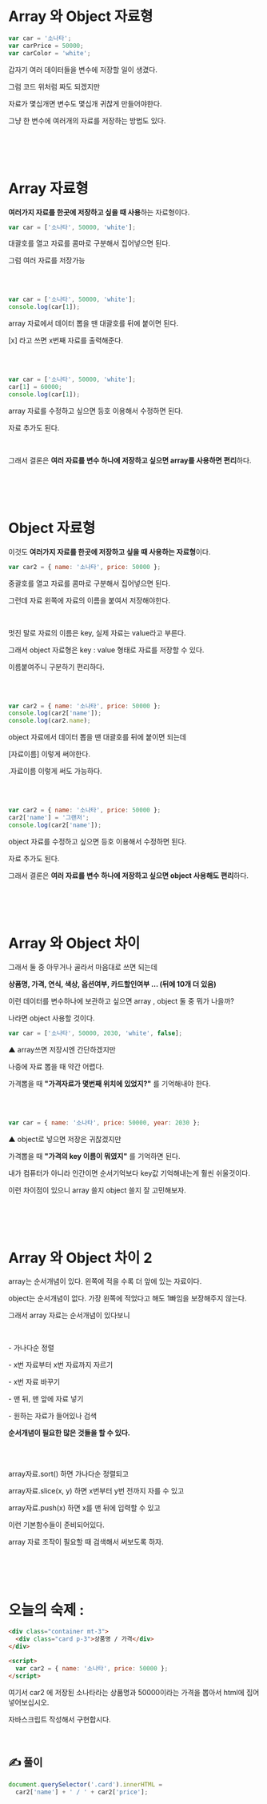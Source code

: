 # Array 와 Object 자료형

```js
var car = '소나타';
var carPrice = 50000;
var carColor = 'white';
```

갑자기 여러 데이터들을 변수에 저장할 일이 생겼다.

그럼 코드 위처럼 짜도 되겠지만

자료가 몇십개면 변수도 몇십개 귀찮게 만들어야한다.

그냥 한 변수에 여러개의 자료를 저장하는 방법도 있다.

<br>
<br>
<br>

# Array 자료형

**여러가지 자료를 한곳에 저장하고 싶을 때 사용**하는 자료형이다.

```js
var car = ['소나타', 50000, 'white'];
```

대괄호를 열고 자료를 콤마로 구분해서 집어넣으면 된다.

그럼 여러 자료를 저장가능

<br>
<br>

```js
var car = ['소나타', 50000, 'white'];
console.log(car[1]);
```

array 자료에서 데이터 뽑을 땐 대괄호를 뒤에 붙이면 된다.

[x] 라고 쓰면 x번째 자료를 출력해준다.

<br>
<br>

```js
var car = ['소나타', 50000, 'white'];
car[1] = 60000;
console.log(car[1]);
```

array 자료를 수정하고 싶으면 등호 이용해서 수정하면 된다.

자료 추가도 된다.

<br>

그래서 결론은 **여러 자료를 변수 하나에 저장하고 싶으면 array를 사용하면 편리**하다.

<br>
<br>
<br>

# Object 자료형

이것도 **여러가지 자료를 한곳에 저장하고 싶을 때 사용하는 자료형**이다.

```js
var car2 = { name: '소나타', price: 50000 };
```

중괄호를 열고 자료를 콤마로 구분해서 집어넣으면 된다.

그런데 자료 왼쪽에 자료의 이름을 붙여서 저장해야한다.

<br>

멋진 말로 자료의 이름은 key, 실제 자료는 value라고 부른다.

그래서 object 자료형은 key : value 형태로 자료를 저장할 수 있다.

이름붙여주니 구분하기 편리하다.

<br>
<br>

```js
var car2 = { name: '소나타', price: 50000 };
console.log(car2['name']);
console.log(car2.name);
```

object 자료에서 데이터 뽑을 땐 대괄호를 뒤에 붙이면 되는데

[자료이름] 이렇게 써야한다.

.자료이름 이렇게 써도 가능하다.

<br>
<br>

```js
var car2 = { name: '소나타', price: 50000 };
car2['name'] = '그랜저';
console.log(car2['name']);
```

object 자료를 수정하고 싶으면 등호 이용해서 수정하면 된다.

자료 추가도 된다.

그래서 결론은 **여러 자료를 변수 하나에 저장하고 싶으면 object 사용해도 편리**하다.

<br>
<br>
<br>

# Array 와 Object 차이

그래서 둘 중 아무거나 골라서 마음대로 쓰면 되는데

**상품명, 가격, 연식, 색상, 옵션여부, 카드할인여부 ... (뒤에 10개 더 있음)**

이런 데이터를 변수하나에 보관하고 싶으면 array , object 둘 중 뭐가 나을까?

나라면 object 사용할 것이다.

```js
var car = ['소나타', 50000, 2030, 'white', false];
```

▲ array쓰면 저장시엔 간단하겠지만

나중에 자료 뽑을 때 약간 어렵다.

가격뽑을 때 **"가격자료가 몇번째 위치에 있었지?"** 를 기억해내야 한다.

<br>
<br>

```js
var car = { name: '소나타', price: 50000, year: 2030 };
```

▲ object로 넣으면 저장은 귀찮겠지만

가격뽑을 때 **"가격의 key 이름이 뭐였지"** 를 기억하면 된다.

내가 컴퓨터가 아니라 인간이면 순서기억보다 key값 기억해내는게 훨씬 쉬울것이다.

이런 차이점이 있으니 array 쓸지 object 쓸지 잘 고민해보자.

<br>
<br>
<br>

# Array 와 Object 차이 2

array는 순서개념이 있다. 왼쪽에 적을 수록 더 앞에 있는 자료이다.

object는 순서개념이 없다. 가장 왼쪽에 적었다고 해도 1빠임을 보장해주지 않는다.

그래서 array 자료는 순서개념이 있다보니

<br>

\- 가나다순 정렬

\- x번 자료부터 x번 자료까지 자르기

\- x번 자료 바꾸기

\- 맨 뒤, 맨 앞에 자료 넣기

\- 원하는 자료가 들어있나 검색

**순서개념이 필요한 많은 것들을 할 수 있다.**

<br>
<br>

array자료.sort() 하면 가나다순 정렬되고

array자료.slice(x, y) 하면 x번부터 y번 전까지 자를 수 있고

array자료.push(x) 하면 x를 맨 뒤에 입력할 수 있고

이런 기본함수들이 준비되어있다.

array 자료 조작이 필요할 때 검색해서 써보도록 하자.

<br>
<br>
<br>

# 오늘의 숙제 :

```html
<div class="container mt-3">
  <div class="card p-3">상품명 / 가격</div>
</div>

<script>
  var car2 = { name: '소나타', price: 50000 };
</script>
```

여기서 car2 에 저장된 소나타라는 상품명과 50000이라는 가격을 뽑아서 html에 집어넣어보십시오.

자바스크립트 작성해서 구현합시다.

<br>

## ✍️ 풀이

```js
document.querySelector('.card').innerHTML =
  car2['name'] + ' / ' + car2['price'];
```
